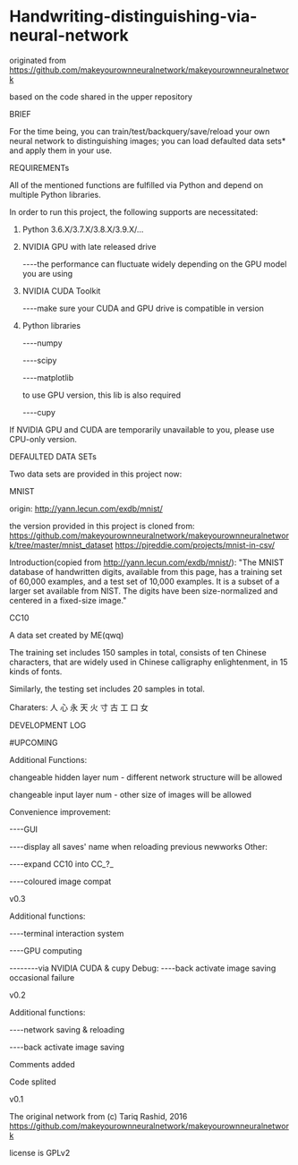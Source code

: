 # Handwriting-distinguishing-via-neural-network
originated from https://github.com/makeyourownneuralnetwork/makeyourownneuralnetwork

based on the code shared in the upper repository


BRIEF

For the time being, 
you can train/test/backquery/save/reload your own neural network to distinguishing images;
you can load defaulted data sets* and apply them in your use.


REQUIREMENTs

All of the mentioned functions are fulfilled via Python and depend on multiple Python libraries.

In order to run this project, the following supports are necessitated:
1. Python 3.6.X/3.7.X/3.8.X/3.9.X/...
2. NVIDIA GPU with late released drive
  
   ----the performance can fluctuate widely depending on the GPU model you are using
3. NVIDIA CUDA Toolkit
   
   ----make sure your CUDA and GPU drive is compatible in version
4. Python libraries
   
   ----numpy
   
   ----scipy
   
   ----matplotlib
   
   to use GPU version, this lib is also required
   
   ----cupy
   
If NVIDIA GPU and CUDA are temporarily unavailable to you, please use CPU-only version.


DEFAULTED DATA SETs

Two data sets are provided in this project now:

MNIST

origin: http://yann.lecun.com/exdb/mnist/

the version provided in this project is cloned from:
https://github.com/makeyourownneuralnetwork/makeyourownneuralnetwork/tree/master/mnist_dataset
https://pjreddie.com/projects/mnist-in-csv/

Introduction(copied from http://yann.lecun.com/exdb/mnist/):
"The MNIST database of handwritten digits, available from this page, has a training set of 60,000 examples, and a test set of 10,000 examples. It is a subset of a larger set available from NIST. The digits have been size-normalized and centered in a fixed-size image."

CC10

A data set created by ME(qwq)

The training set includes 150 samples in total, 
consists of ten Chinese characters, that are widely used in Chinese calligraphy enlightenment, in 15 kinds of fonts.

Similarly, the testing set includes 20 samples in total.

Charaters: 人 心 永 天 火 寸 古 工 口 女


DEVELOPMENT LOG

#UPCOMING 

Additional Functions:

changeable hidden layer num - different network structure will be allowed

changeable input layer num - other size of images will be allowed

Convenience improvement:

----GUI

----display all saves' name when reloading previous newworks
Other:

----expand CC10 into CC_?_

----coloured image compat

v0.3

Additional functions:

----terminal interaction system

----GPU computing

--------via NVIDIA CUDA & cupy
Debug:
----back activate image saving occasional failure

v0.2

Additional functions:

----network saving & reloading

----back activate image saving

Comments added

Code splited

v0.1

The original network from (c) Tariq Rashid, 2016
https://github.com/makeyourownneuralnetwork/makeyourownneuralnetwork

license is GPLv2






